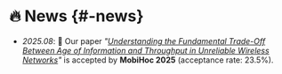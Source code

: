 # 🔥 News {#-news}
- *2025.08*: 🎉 Our paper *"[Understanding the Fundamental Trade-Off Between Age of Information and Throughput in Unreliable Wireless Networks](https://www.sigmobile.org/mobihoc/2025/)"* is accepted by **MobiHoc 2025** (acceptance rate: 23.5%).

